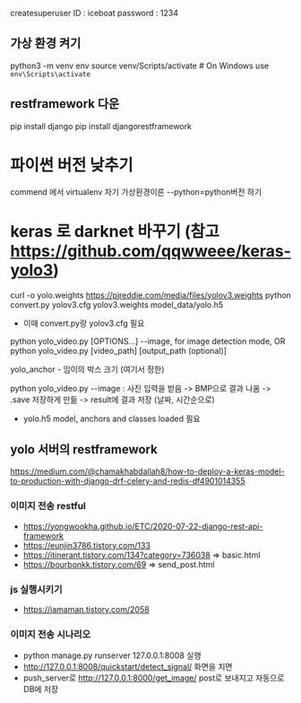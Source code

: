 createsuperuser
ID : iceboat
password : 1234

## 가상 환경 켜기
python3 -m venv env
source venv/Scripts/activate  # On Windows use `env\Scripts\activate`

## restframework 다운
pip install django
pip install djangorestframework

# 파이썬 버전 낮추기
commend 에서 virtualenv 자기 가상환경이른 --python=python버전 하기

# keras 로 darknet 바꾸기 (참고 https://github.com/qqwweee/keras-yolo3)
curl -o yolo.weights https://pjreddie.com/media/files/yolov3.weights
python convert.py yolov3.cfg yolov3.weights model_data/yolo.h5
- 이때 convert.py랑 yolov3.cfg 필요

python yolo_video.py [OPTIONS...] --image, for image detection mode, OR
python yolo_video.py [video_path] [output_path (optional)]

yolo_anchor -  임이의 박스 크기 (여기서 정한)

python yolo_video.py --image : 사진 입력을 받음 -> BMP으로 결과 나옴 -> .save 저장하게 만듦 -> result에 결과 저장 (날짜, 시간순으로)
- yolo.h5 model, anchors and classes loaded 필요

## yolo 서버의 restframework 
https://medium.com/@chamakhabdallah8/how-to-deploy-a-keras-model-to-production-with-django-drf-celery-and-redis-df4901014355 


### 이미지 전송 restful
- https://yongwookha.github.io/ETC/2020-07-22-django-rest-api-framework
- https://eunjin3786.tistory.com/133
- https://itinerant.tistory.com/134?category=736038 => basic.html
- https://bourbonkk.tistory.com/69 => send_post.html

### js 실행시키기
- https://iamaman.tistory.com/2058

### 이미지 전송 시나리오
- python manage.py runserver 127.0.0.1:8008 실행
- http://127.0.0.1:8008/quickstart/detect_signal/ 화면을 치면
- push_server로 http://127.0.0.1:8000/get_image/ post로 보내지고 자동으로 DB에 저장

